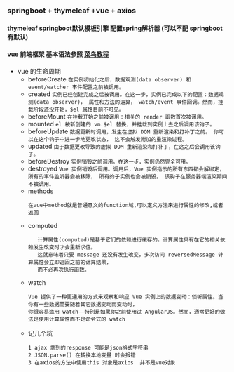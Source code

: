 ### springboot + thymeleaf +vue + axios
   #### thymeleaf springboot默认模板引擎  配置spring解析器 (可以不配 springboot有默认)
   #### vue 前端框架 基本语法参照 [菜鸟教程](https://www.runoob.com/vue2/vue-examples.html)
   + vue 的生命周期
        - beforeCreate
                ````
                 在实例初始化之后，数据观测(data observer) 和 event/watcher 事件配置之前被调用。  
                ````
        - created
                ````
                 实例已经创建完成之后被调用。在这一步，实例已完成以下的配置：数据观测(data observer)，
                    属性和方法的运算， watch/event 事件回调。然而，挂载阶段还没开始，$el 属性目前不可见。
                ````
        - beforeMount
                ````
               在挂载开始之前被调用：相关的 render 函数首次被调用。
                ````
        - mounted
                ````
               el 被新创建的 vm.$el 替换，并挂载到实例上去之后调用该钩子。
                ````
        - beforeUpdate
                ````
              数据更新时调用，发生在虚拟 DOM 重新渲染和打补丁之前。 你可以在这个钩子中进一步地更改状态，
                这不会触发附加的重渲染过程。
                ````
        - updated
                ````
              由于数据更改导致的虚拟 DOM 重新渲染和打补丁，在这之后会调用该钩子。
              ````
        - beforeDestroy
                ````
              实例销毁之前调用。在这一步，实例仍然完全可用。
                ````
        - destroyed
                ````
             Vue 实例销毁后调用。调用后，Vue 实例指示的所有东西都会解绑定，所有的事件监听器会被移除，
                所有的子实例也会被销毁。 该钩子在服务器端渲染期间不被调用。
                ````
        + methods
             ````
            在vue中method就是普通意义的function域,可以定义方法来进行属性的修改,或者返回
             ````
        + computed 
            ````
               计算属性(computed)是基于它们的依赖进行缓存的。计算属性只有在它的相关依赖发生改变时才会重新求值。
               这就意味着只要 message 还没有发生改变，多次访问 reversedMessage 计算属性会立即返回之前的计算结果，
               而不必再次执行函数。
            ````
        + watch 
            ````
            Vue 提供了一种更通用的方式来观察和响应 Vue 实例上的数据变动：侦听属性。当你有一些数据需要随着其它数据变动而变动时，
            你很容易滥用 watch——特别是如果你之前使用过 AngularJS。然而，通常更好的做法是使用计算属性而不是命令式的 watch
            ````
        +  记几个坑
             ````
            1 ajax 拿到的response 可能是json格式字符串
            2 JSON.parse() 在转换本地变量 时会报错
            3 在axios的方法中使用this 对象是axios  并不是vue对象
            ````
